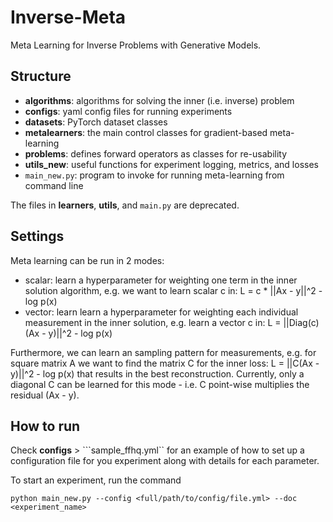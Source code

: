 # Inverse-Meta
Meta Learning for Inverse Problems with Generative Models.

## Structure
- **algorithms**: algorithms for solving the inner (i.e. inverse) problem
- **configs**: yaml config files for running experiments
- **datasets**: PyTorch dataset classes
- **metalearners**: the main control classes for gradient-based meta-learning
- **problems**: defines forward operators as classes for re-usability
- **utils_new**: useful functions for experiment logging, metrics, and losses
- ```main_new.py```: program to invoke for running meta-learning from command line

The files in **learners**, **utils**, and ```main.py``` are deprecated.

## Settings
Meta learning can be run in 2 modes:
- scalar: learn a hyperparameter for weighting one term in the inner solution algorithm, e.g. we want to learn scalar c in: L = c * ||Ax - y||^2 - log p(x)  
- vector: learn learn a hyperparameter for weighting each individual measurement in the inner solution, e.g. learn a vector c in: L = ||Diag(c)(Ax - y)||^2 - log p(x)

Furthermore, we can learn an sampling pattern for measurements, e.g. for square matrix A we want to find the matrix C for the inner loss: L = ||C(Ax - y)||^2 - log p(x) that results in the best reconstruction. Currently, only a diagonal C can be learned for this mode - i.e. C point-wise multiplies the residual (Ax - y). 

## How to run
Check **configs** > ```sample_ffhq.yml`` for an example of how to set up a configuration file for you experiment along with details for each parameter.

To start an experiment, run the command
```
python main_new.py --config <full/path/to/config/file.yml> --doc <experiment_name>
```
